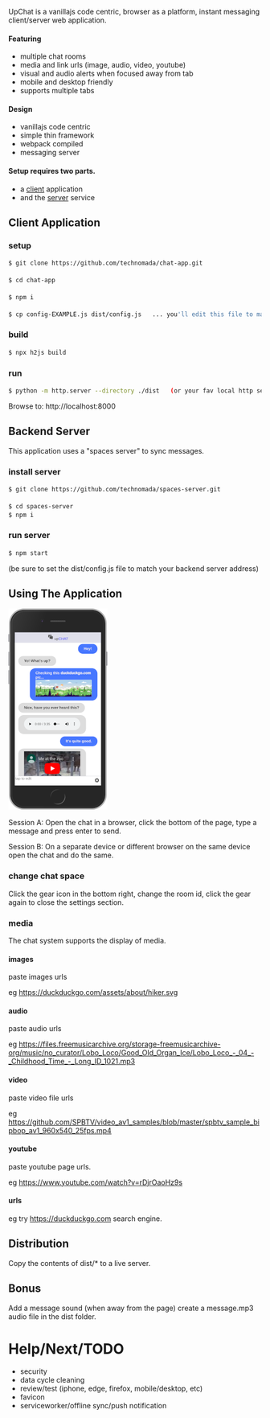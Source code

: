 UpChat is a vanillajs code centric, browser as a platform, instant messaging client/server web application.

#### Featuring
- multiple chat rooms
- media and link urls (image, audio, video, youtube)
- visual and audio alerts when focused away from tab
- mobile and desktop friendly
- supports multiple tabs

#### Design
- vanillajs code centric
- simple thin framework
- webpack compiled
- messaging server


#### Setup requires two parts.
- a [client](#client-application) application
- and the [server](#backend-server) service


## Client Application

### setup
```sh
$ git clone https://github.com/technomada/chat-app.git

$ cd chat-app

$ npm i

$ cp config-EXAMPLE.js dist/config.js   ... you'll edit this file to match your server settings.
```

### build
```sh
$ npx h2js build
```

### run
```sh
$ python -m http.server --directory ./dist   (or your fav local http server)
```
Browse to: http://localhost:8000




## Backend Server

This application uses a "spaces server" to sync messages.

### install server
```sh
$ git clone https://github.com/technomada/spaces-server.git

$ cd spaces-server
$ npm i
```

### run server
```sh
$ npm start
```
(be sure to set the dist/config.js file to match your backend server address)

## Using The Application

![Application Screenshot](media/screenshot-200.png)

Session A: Open the chat in a browser, click the bottom of the page, type a message and press enter to send.

Session B: On a separate device or different browser on the same device open the chat and do the same.

### change chat space
Click the gear icon in the bottom right, change the room id, click the gear again to close the settings section.

### media
The chat system supports the display of media.

#### images
paste images urls

eg https://duckduckgo.com/assets/about/hiker.svg

#### audio
paste audio urls

eg https://files.freemusicarchive.org/storage-freemusicarchive-org/music/no_curator/Lobo_Loco/Good_Old_Organ_Ice/Lobo_Loco_-_04_-_Childhood_Time_-_Long_ID_1021.mp3

#### video
paste video file urls

eg https://github.com/SPBTV/video_av1_samples/blob/master/spbtv_sample_bipbop_av1_960x540_25fps.mp4

#### youtube
paste youtube page urls.

eg https://www.youtube.com/watch?v=rDjrOaoHz9s

#### urls
eg try https://duckduckgo.com search engine.

## Distribution
Copy the contents of dist/* to a live server.

## Bonus
Add a message sound (when away from the page) create a message.mp3 audio file in the dist folder.

# Help/Next/TODO
* security
* data cycle cleaning
* review/test (iphone, edge, firefox, mobile/desktop, etc)
* favicon
* serviceworker/offline sync/push notification
